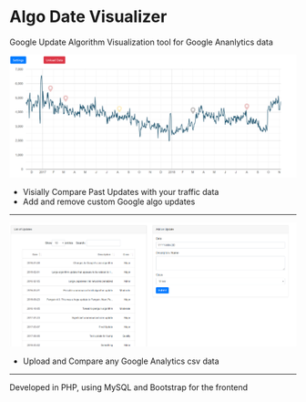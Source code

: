 # Algo Date Visualizer

Google Update Algorithm Visualization tool for Google Ananlytics data

![](AUV_main_chart.png) 

* Visially Compare Past Updates with your traffic data
* Add and remove custom Google algo updates
---
![](AUV_update_adder.png) 
* Upload and Compare any Google Analytics csv data
---

Developed in PHP, using MySQL and Bootstrap for the frontend
